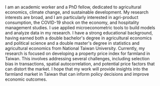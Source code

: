 I am an academic worker and a PhD fellow, dedicated to agricultural economics, climate change, and sustainable development. My research interests are broad, and I am particularly interested in agri-product consumption, the COVID-19 shock on the economy, and hospitality management studies. I use applied microeconometric tools to build models and analyze data in my research.  I have a strong educational background, having earned both a double bachelor's degree in agricultural economics and political science and a double master's degree in statistics and agricultural economics from National Taiwan University.  Currently, my research is focused on developing a property price index for farmland in Taiwan. This involves addressing several challenges, including selection bias in transactions, spatial autocorrelation, and potential price factors that can distort the market. I hope that my work will provide insights into the farmland market in Taiwan that can inform policy decisions and improve economic outcomes.

